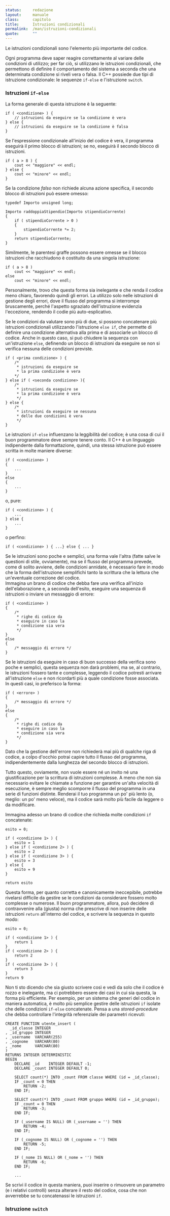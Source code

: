 ```yaml
---
status:     redazione
layout:     manuale
class:      capitolo
title:      Istruzioni condizionali
permalink:  /man/istruzioni-condizionali
quote:      ""
---
```


Le istruzioni condizionali sono l'elemento più importante del codice.

Ogni programma deve saper reagire correttamente al variare delle condizioni di utilizzo; per far ciò, si utilizzano le istruzioni condizionali, che permettono di definire il comportamento del sistema a seconda che una determinata condizione si riveli vera o falsa.
Il C++ possiede due tipi di istruzione condizionale: le sequenze `if-else` e l'istruzione `switch`.

### Istruzioni `if-else`

La forma generale di questa istruzione è la seguente:

```
if ( <condizione> ) {
    // istruzioni da eseguire se la condizione è vera
} else {
    // istruzioni da eseguire se la condizione è falsa
}
```

Se l'espressione condizionale all'inizio del codice è vera, il programma eseguirà il primo blocco di istruzioni; se no, eseguirà il secondo blocco di istruzioni.

```
if ( a > 8 ) {
    cout << "maggiore" << endl;
} else {
    cout << "minore" << endl;
}
```

Se la condizione *falso* non richiede alcuna azione specifica, il secondo blocco di istruzioni può essere omesso:

```
typedef Importo unsigned long;

Importo raddoppiaStipendio(Importo stipendioCorrente)
{
    if ( stipendioCorrente > 0 )
    {
        stipendioCorrente *= 2; 
    }    
    return stipendioCorrente;   
}
```

Similmente, le parentesi graffe possono essere omesse se il blocco istruzioni che racchiudono è costituito da una singola istruzione:

```
if ( a > 8 ) 
    cout << "maggiore" << endl;
else
    cout << "minore" << endl;
```

Personalmente, trovo che questa forma sia inelegante e che renda il codice meno chiaro, favorendo quindi gli errori.
La utilizzo solo nelle istruzioni di gestione degli errori, dove il flusso del programma si interrompe bruscamente, perché l'aspetto sgraziato dell'istruzione evidenzia l'eccezione, rendendo il codie più auto-esplicativo.

Se le condizioni da valutare sono più di due, si possono concatenare più istruzioni condizionali utilizzando l'istruzione `else if`, che permette di definire una condizione alternativa alla prima e di associarle un blocco di codice.
Anche in questo caso, si può chiudere la sequenza con un'istruzione `else`, definendo un blocco di istruzioni da eseguire se non si verifica nessuna delle condizioni previste.

```
if ( <prima condizione> ) {
    /*
     * istruzioni da eseguire se 
     * la prima condizione è vera
    */
} else if ( <seconda condizione> ){
    /*
     * istruzioni da eseguire se 
     * la prima condizione è vera
     */
} else {
    /*
     * istruzioni da eseguire se nessuna
     * delle due condizioni è vera
     */
}
```

Le istruzioni `if-else` influenzano la leggibilità del codice; è una cosa di cui il buon programmatore deve sempre tenere conto.
Il C++ è un linguaggio indipendente dalla formattazione, quindi, una stessa istruzione può essere scritta in molte maniere diverse:

```
if ( <condizione> )
{
    ...
}
else
{
    ...
}
```

o, pure:

```
if ( <condizione> ) {
    ...
} else {
    ...
}
```

o perfino:

```
if ( <condizione> ) { ...} else { ... }
```

Se le istruzioni sono poche e semplici, una forma vale l'altra (fatte salve le questioni di stile, ovviamente), ma se il flusso del programma prevede, come di solito avviene, delle condizioni annidate, è necessario fare in modo che la forma dell'istruzione semplifichi tanto la scrittura che la lettura che un'eventuale correzione del codice.  
Immagina un brano di codice che debba fare una verifica all'inizio dell'elaborazione e, a seconda dell'esito, eseguire una sequenza di istruzioni o inviare un messaggio di errore:

```
if ( <condizione> )
{
    /*
     * righe di codice da
     * eseguire in caso la
     * condizione sia vera
     */
}
else
{
    /* messaggio di errore */
}
```

Se le istruzioni da eseguire in caso di buon successo della verifica sono poche e semplici, questa sequenza non darà problemi, ma se, al contrario, le istruzioni fossero tante e complesse, leggendo il codice potresti arrivare all'istruzione `else` e non ricordarti più a quale condizione fosse associata.  
In questi casi, io preferisco la forma:

```
if ( <errore> )
{
    /* messaggio di errore */
}
else
{
    /*
     * righe di codice da
     * eseguire in caso la
     * condizione sia vera
     */
}
```

Dato che la gestione dell'errore non richiederà mai più di qualche riga di codice, a colpo d'occhio potrai capire tutto il flusso del programma, indipendentemente dalla lunghezza del secondo blocco di istruzioni.

Tutto questo, ovviamente, non vuole essere né un invito né una giustificazione per la scrittura di istruzioni complesse.
A meno che non sia necessario evitare le chiamate a funzione per garantire un'alta velocità di esecuzione, è sempre meglio scomporre il flusso del programma in una serie di funzioni distinte.
Renderai il tuo programma un po' più lento (o, meglio: un po' meno veloce), ma il codice sarà molto più facile da leggere o da modificare. 
<!-- @todo parlare delle macro, ma non qui. -->

Immagina adesso un brano di codice che richieda molte condizioni `if` concatenate:

```
esito = 0;

if ( <condizione 1> ) {
    esito = 1
} else if ( <condizione 2> ) {
    esito = 2
} else if ( <condizione 3> ) {
    esito = 3
} else {
    esito = 9
}

return esito
```

Questa forma, per quanto corretta e canonicamente ineccepibile, potrebbe rivelarsi difficile da gestire se le condizioni da considerare fossero molto complesse o numerose.
Il buon programmatore, allora, può decidere di contravvenire alla (giusta) norma che prescrive di non inserire delle istruzioni `return` all'interno del codice, e scrivere la sequenza in questo modo:

```
esito = 0;

if ( <condizione 1> ) {
    return 1
}
if ( <condizione 2> ) {
    return 2
} 
if ( <condizione 3> ) {
    return 3
} 
return 9
```

Non ti sto dicendo che sia giusto scrivere così e vedi da solo che il codice è rozzo e inelegante, ma ci potrebbero essere dei casi in cui sia questa, la forma più efficiente.
Per esempio, per un sistema che generi del codice in maniera automatica, è molto più semplice gestire delle istruzioni `if` isolate che delle condizioni `if-else` concatenate.
Pensa a una *stored-procedure* che debba controllare l'integrità referenziale dei parametri ricevuti:

```
CREATE FUNCTION utente_insert (
  _id_classe INTEGER
, _id_gruppo INTEGER
, _username  VARCHAR(255)
, _cognome   VARCHAR(80)
, _nome      VARCHAR(80)
)
RETURNS INTEGER DETERMINISTIC
BEGIN
    DECLARE _id    INTEGER DEFAULT -1;
    DECLARE _count INTEGER DEFAULT 0;

    SELECT count(*) INTO _count FROM classe WHERE (id = _id_classe);
    IF _count = 0 THEN
        RETURN -2;
    END IF;

    SELECT count(*) INTO _count FROM gruppo WHERE (id = _id_gruppo);
    IF _count = 0 THEN
        RETURN -3;
    END IF;

    IF (_username IS NULL) OR (_username = '') THEN
        RETURN -4;
    END IF;
    
    IF (_cognome IS NULL) OR (_cognome = '') THEN
        RETURN -5;
    END IF;

    IF (_nome IS NULL) OR (_nome = '') THEN
        RETURN -6;
    END IF;

    ...

```

Se scrivi il codice in questa maniera, puoi inserire o rimuovere un parametro (e i relativi controlli) senza alterare il resto del codice, cosa che non avverrebbe se tu concatenassi le istruzioni `if`.

<!--
Attento, però: mettere in sequenza delle semplici istruzioni `if` è cosa
ben diversa dal creare una catena di istruzioni `else-if` .

@todo
- specificare la differenza e la necessità del return per bloccare i controlli;
- introdurre l'idea delle "variazioni" della storia dell'Universo
- chiudere con l'aneddoto del Maestro Canaro e il sacerdote buddista.

-->

### Istruzione `switch`
